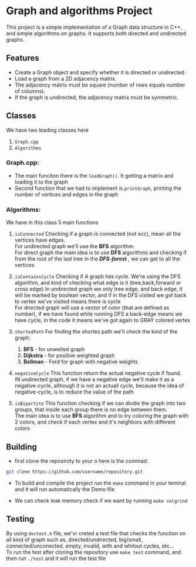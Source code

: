 # Graph and algorithms Project

This project is a simple implementation of a Graph data structure in C++, and simple algorithms on graphs. It supports both directed and undirected graphs.



## Features

- Create a Graph object and specify whether it is directed or undirected.
- Load a graph from a 2D adjacency matrix.
- The adjacency matrix must be square (number of rows equals number of columns).
- If the graph is undirected, the adjacency matrix must be symmetric.

## Classes
We have two leading classes here
1. ```Graph.cpp```
2. ```Algorithms```

### Graph.cpp:
- The main funciton there is the ```loadGraph()```. It getting a matrix and loading it to the graph
- Second function that we had to implement is ```printGraph```, printing the number of vertices and edges in the graph

### Algorithms:
We have in this class 5 main functions
1. ```isConnected``` Checking if a graph is connected (not scc), mean all the vertices have edges.  
For undirected graph we'll use the **BFS** algorithm.  
For direct graph the main idea is to use **DFS** algorithms and checking if from the root of the last tree in the ***DFS-forest*** , we can get to all the vertices

2. ```isContainsCycle``` Checking if A graph has cycle. We're using the DFS algorithm, and kind of checking what edge is it (tree,back,forward or cross edge)
In undirected graph we only tree edge, and back edge, it will be marked by boolean vector, and if in the DFS visited we got back to vertex we've visited means there is cycle  
For directed graph will use a vector of color (that are defined as number), if we have found while running DFS a back-edge means we have cycle, in the code it means we've got again to GRAY colored vertex
3. ```shortedPath``` For finding the shortes path we'll check the kind of the graph:  
    1. **BFS** - for unweited graph
    2. **Dijkstra** - for positive weighted graph
    3. **Bellman** - Ford for graph with negative weights

4. ```negativeCycle``` This function return the actual negative cycle if found.  
IN undirected graph, if we have a negative edge we'll make it as a negative-cycle, although it is not an actuall cycle, because the idea of negative-cycle, is to reduce the value of the path

5. ```isBipartite``` This function checking if we can divdie the graph into two groups, that inside each group there is no edge between them.  
The main idea is to use **BFS** algorithm and to try coloring the graph with 2 colors, and check if each vertex and it's neighbors with different colors

## Building
- first clone the reposiroty to your o here is the commad:
```bash
git clone https://github.com/username/repository.git
```

- To build and compile the project run the ```make``` command in your teminal and it will run automatically the Demo file

- We can check leak memory check if we want by running ```make valgrind```

## Testing
By using ```doctest.h``` file, we'vr creted  a test file that checks the function on all kind of graph such as, directed/undirected, big/small, connected/unconected, empty, invalid, with and whitout cycles, etc...  
To run the test after cloning the repository use ```make test``` command, and then run ```./test``` and it will run the test file
